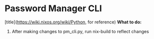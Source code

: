 # Password Manager CLI
[title](https://wiki.nixos.org/wiki/Python, for reference)
**What to do:**
1. After making changes to pm_cli.py, run nix-build to reflect changes
